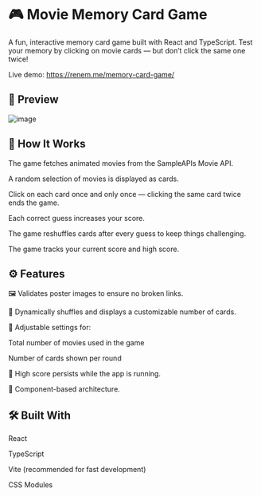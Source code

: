 # 🎮 Movie Memory Card Game
A fun, interactive memory card game built with React and TypeScript. Test your memory by clicking on movie cards — but don’t click the same one twice!

Live demo: https://renem.me/memory-card-game/

## 📸 Preview
![image](https://github.com/user-attachments/assets/0a67cdb9-361f-40b9-9836-05f80c33fbbb)


## 🧠 How It Works
The game fetches animated movies from the SampleAPIs Movie API.

A random selection of movies is displayed as cards.

Click on each card once and only once — clicking the same card twice ends the game.

Each correct guess increases your score.

The game reshuffles cards after every guess to keep things challenging.

The game tracks your current score and high score.

## ⚙️ Features
🖼️ Validates poster images to ensure no broken links.

🎲 Dynamically shuffles and displays a customizable number of cards.

🔢 Adjustable settings for:

Total number of movies used in the game

Number of cards shown per round

💾 High score persists while the app is running.

🧩 Component-based architecture.

## 🛠️ Built With
React

TypeScript

Vite (recommended for fast development)

CSS Modules
